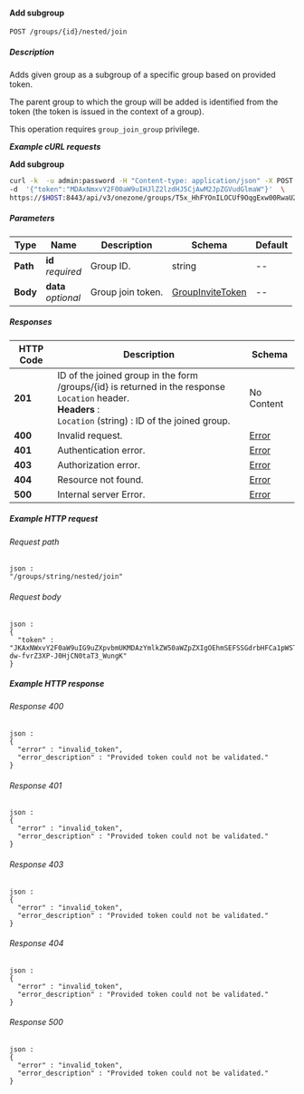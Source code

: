 
<a name="join_nested_group"></a>
#### Add subgroup
```
POST /groups/{id}/nested/join
```


##### Description
Adds given group as a subgroup of a specific group based on provided token.

The parent group to which the group will be added is identified from the token
(the token is issued in the context of a group).

This operation requires `group_join_group` privilege.

***Example cURL requests***

**Add subgroup**

```bash
curl -k  -u admin:password -H "Content-type: application/json" -X POST \
-d  '{"token":"MDAxNmxvY2F00aW9uIHJlZ2lzdHJ5CjAwM2JpZGVudGlmaW"}'  \
https://$HOST:8443/api/v3/onezone/groups/T5x_HhFYOnILOCUf9OqgExw00RwaU2MXT5122o
```


##### Parameters

|Type|Name|Description|Schema|Default|
|---|---|---|---|---|
|**Path**|**id**  <br>*required*|Group ID.|string|--|
|**Body**|**data**  <br>*optional*|Group join token.|[GroupInviteToken](../definitions/GroupInviteToken.md#groupinvitetoken)|--|


##### Responses

|HTTP Code|Description|Schema|
|---|---|---|
|**201**|ID of the joined group in the form /groups/{id} is returned in the response `Location` header.  <br>**Headers** :   <br>`Location` (string) : ID of the joined group.|No Content|
|**400**|Invalid request.|[Error](../definitions/Error.md#error)|
|**401**|Authentication error.|[Error](../definitions/Error.md#error)|
|**403**|Authorization error.|[Error](../definitions/Error.md#error)|
|**404**|Resource not found.|[Error](../definitions/Error.md#error)|
|**500**|Internal server Error.|[Error](../definitions/Error.md#error)|


##### Example HTTP request

###### Request path
```
json :
"/groups/string/nested/join"
```


###### Request body
```
json :
{
  "token" : "JKAxNWxvY2F0aW9uIG9uZXpvbmUKMDAzYmlkZW50aWZpZXIgOEhmSEFSSGdrbHFCa1pWSTRsNk1CVHZTU3Z0OThwcHA2OTQ4czhRN1NPawowMDFhY2lkIHRpbWUgPCAxNDk2MTQwMTQ0CjAwMmZzaWduYXR1cmUg88OIBmav38YI0Z2-dw-fvrZ3XP-J0HjCN0taT3_WungK"
}
```


##### Example HTTP response

###### Response 400
```
json :
{
  "error" : "invalid_token",
  "error_description" : "Provided token could not be validated."
}
```


###### Response 401
```
json :
{
  "error" : "invalid_token",
  "error_description" : "Provided token could not be validated."
}
```


###### Response 403
```
json :
{
  "error" : "invalid_token",
  "error_description" : "Provided token could not be validated."
}
```


###### Response 404
```
json :
{
  "error" : "invalid_token",
  "error_description" : "Provided token could not be validated."
}
```


###### Response 500
```
json :
{
  "error" : "invalid_token",
  "error_description" : "Provided token could not be validated."
}
```



